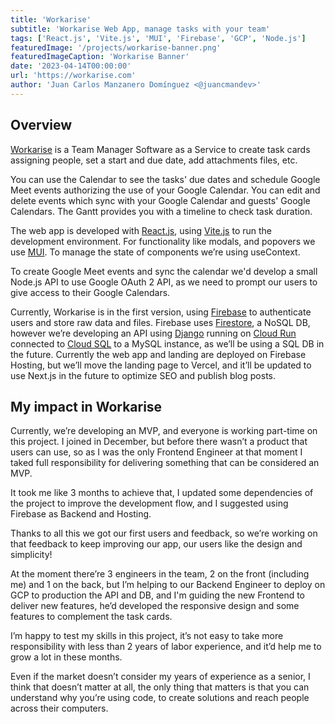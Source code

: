 ```yaml
---
title: 'Workarise'
subtitle: 'Workarise Web App, manage tasks with your team'
tags: ['React.js', 'Vite.js', 'MUI', 'Firebase', 'GCP', 'Node.js']
featuredImage: '/projects/workarise-banner.png'
featuredImageCaption: 'Workarise Banner'
date: '2023-04-14T00:00:00'
url: 'https://workarise.com'
author: 'Juan Carlos Manzanero Domínguez <@juancmandev>'
---
```


## Overview

[Workarise](http://workarise.com) is a Team Manager Software as a Service to create task cards assigning people, set a start and due date, add attachments files, etc.

You can use the Calendar to see the tasks' due dates and schedule Google Meet events authorizing the use of your Google Calendar. You can edit and delete events which sync with your Google Calendar and guests' Google Calendars. The Gantt provides you with a timeline to check task duration.

The web app is developed with [React.js](https://react.dev/), using [Vite.js](https://vitejs.dev/) to run the development environment. For functionality like modals, and popovers we use [MUI](https://mui.com/). To manage the state of components we’re using useContext.

To create Google Meet events and sync the calendar we'd develop a small Node.js API to use Google OAuth 2 API, as we need to prompt our users to give access to their Google Calendars.

Currently, Workarise is in the first version, using [Firebase](https://firebase.google.com/) to authenticate users and store raw data and files. Firebase uses [Firestore](https://firebase.google.com/docs/firestore), a NoSQL DB, however we’re developing an API using [Django](https://www.djangoproject.com/) running on [Cloud Run](https://cloud.google.com/run) connected to [Cloud SQL](https://cloud.google.com/sql) to a MySQL instance, as we’ll be using a SQL DB in the future. Currently the web app and landing are deployed on Firebase Hosting, but we’ll move the landing page to Vercel, and it’ll be updated to use Next.js in the future to optimize SEO and publish blog posts.

## My impact in Workarise

Currently, we’re developing an MVP, and everyone is working part-time on this project. I joined in December, but before there wasn’t a product that users can use, so as I was the only Frontend Engineer at that moment I taked full responsibility for delivering something that can be considered an MVP.

It took me like 3 months to achieve that, I updated some dependencies of the project to improve the development flow, and I suggested using Firebase as Backend and Hosting.

Thanks to all this we got our first users and feedback, so we’re working on that feedback to keep improving our app, our users like the design and simplicity!

At the moment there’re 3 engineers in the team, 2 on the front (including me) and 1 on the back, but I’m helping to our Backend Engineer to deploy on GCP to production the API and DB, and I'm guiding the new Frontend to deliver new features, he’d developed the responsive design and some features to complement the task cards.

I’m happy to test my skills in this project, it’s not easy to take more responsibility with less than 2 years of labor experience, and it’d help me to grow a lot in these months.

Even if the market doesn’t consider my years of experience as a senior, I think that doesn’t matter at all, the only thing that matters is that you can understand why you’re using code, to create solutions and reach people across their computers.
